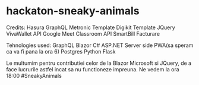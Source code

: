 # hackaton-sneaky-animals

Credits:
Hasura GraphQL
Metronic Template
Digikit Template
JQuery
VivaWallet API
Google Meet Classroom API
SmartBill Facturare

Tehnologies used:
GraphQL
Blazor C# ASP.NET Server side
PWA(sa speram ca va fi pana la ora 6)
Postgres
Python Flask

Le multumim pentru contributiei celor de la Blazor Microsoft si JQuery, de a face lucrurile astfel incat sa nu functioneze impreuna.
Ne vedem la ora 18:00 #SneakyAnimals

